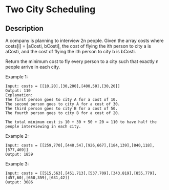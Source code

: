 # Two City Scheduling

## Description

A company is planning to interview 2n people. Given the array costs where costs[i] = [aCosti, bCosti], the cost of flying the ith person to city a is aCosti, and the cost of flying the ith person to city b is bCosti.

Return the minimum cost to fly every person to a city such that exactly n people arrive in each city.

Example 1:

```
Input: costs = [[10,20],[30,200],[400,50],[30,20]]
Output: 110
Explanation:
The first person goes to city A for a cost of 10.
The second person goes to city A for a cost of 30.
The third person goes to city B for a cost of 50.
The fourth person goes to city B for a cost of 20.

The total minimum cost is 10 + 30 + 50 + 20 = 110 to have half the people interviewing in each city.
```

Example 2:

```
Input: costs = [[259,770],[448,54],[926,667],[184,139],[840,118],[577,469]]
Output: 1859
```

Example 3:

```
Input: costs = [[515,563],[451,713],[537,709],[343,819],[855,779],[457,60],[650,359],[631,42]]
Output: 3086
```

<!-- If there is any follow-up -->
<!-- Follow-up : -->
